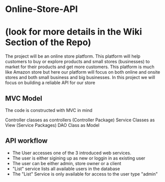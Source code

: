 # Online-Store-API 
# (look for more details in the Wiki Section of the Repo)

The project will be an online store platform. This platform will help customers to buy or explore products and small stores (businesses) to market for their products and get more customers. 
This platform is much like Amazon store but here our platform will focus on both online and onsite stores and both small business and big businesses.
In this project we will focus on building a reliable API for our store


## MVC Model 
The code is constructed with MVC in mind 

Controller classes as controllers (Controller Package)
Service Classes as View (Service Packages)
DAO Class as Model

## API workflow
- The User accesses one of the 3 introduced web services.
- The user is either sigining up as new or loggin in as existing user
- The user can be either admin, store owner or a client
- "List" service lists all available users in the database 
- The "List" Service is only available for access to the user type "admin"
 
